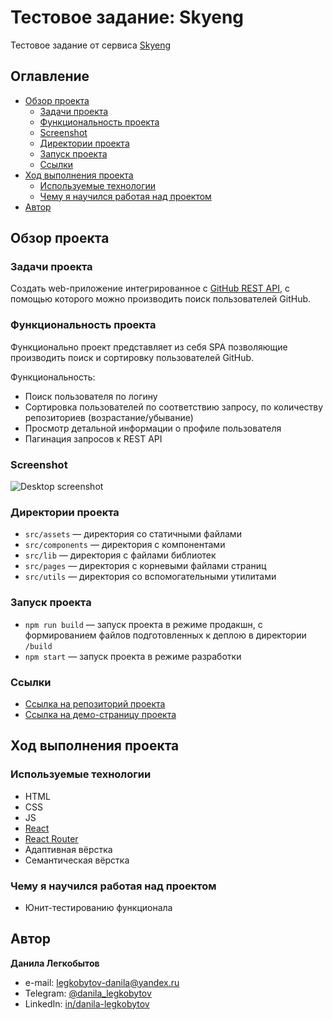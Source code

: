 # Тестовое задание: Skyeng

Тестовое задание от сервиса [Skyeng](https://skyeng.ru/)

## Оглавление

- [Обзор проекта](#обзор-проекта)
  - [Задачи проекта](#задачи-проекта)
  - [Функциональность проекта](#функциональность-проекта)
  - [Screenshot](#screenshot)
  - [Директории проекта](#директории-проекта)
  - [Запуск проекта](#запуск-проекта)
  - [Ссылки](#ссылки)
- [Ход выполнения проекта](#ход-выполнения-проекта)
  - [Используемые технологии](#используемые-технологии)
  - [Чему я научился работая над проектом](#чему-я-научился-работая-над-проектом)
- [Автор](#автор)

## Обзор проекта

### Задачи проекта

Создать web-приложение интегрированное с [GitHub REST API](https://docs.github.com/en/rest?apiVersion=2022-11-28), с помощью которого можно производить поиск пользователей GitHub.

### Функциональность проекта

Функционально проект представляет из себя SPA позволяющие производить поиск и сортировку пользователей GitHub.

Функциональность:

- Поиск пользователя по логину
- Сортировка пользователей по соответствию запросу, по количеству репозиториев (возрастание/убывание)
- Просмотр детальной информации о профиле пользователя
- Пагинация запросов к REST API

### Screenshot

![Desktop screenshot](./screenshot/spacex_1.png)

### Директории проекта

- `src/assets` — директория со статичными файлами
- `src/components` — директория с компонентами
- `src/lib` — директория с файлами библиотек
- `src/pages` — директория с корневыми файлами страниц
- `src/utils` — директория со вспомогательными утилитами

### Запуск проекта

- `npm run build` — запуск проекта в режиме продакшн, с формированием файлов подготовленных к деплою в директории `/build`
- `npm start` — запуск проекта в режиме разработки

### Ссылки

- [Ссылка на репозиторий проекта](https://github.com/Bjorn86/testing-skyeng)
- [Ссылка на демо-страницу проекта](https://bjorn86.github.io/testing-skyeng/)

## Ход выполнения проекта

### Используемые технологии

- HTML
- CSS
- JS
- [React](https://react.dev/)
- [React Router](https://reactrouter.com/en/main)
- Адаптивная вёрстка
- Семантическая вёрстка

### Чему я научился работая над проектом

- Юнит-тестированию функционала

## Автор

**Данила Легкобытов**

- e-mail: [legkobytov-danila@yandex.ru](mailto:legkobytov-danila@yandex.ru)
- Telegram: [@danila_legkobytov](https://t.me/danila_legkobytov)
- LinkedIn: [in/danila-legkobytov](https://www.linkedin.com/in/danila-legkobytov/)
